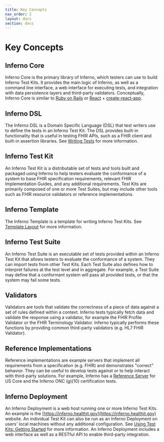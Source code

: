 ```yaml
---
title: Key Concepts
nav_order: 2
layout: docs
section: docs
---
```

# Key Concepts

## Inferno Core

Inferno Core is the primary library of Inferno, which testers can use to build Inferno Test Kits.
It provides the main logic of Inferno, as well as a command line interface, a web
interface for executing tests, and integration with data persistence layers and
third-party validators. Conceptually, Inferno Core is similar to [Ruby on Rails](https://rubyonrails.org/) or
[React](https://react.dev/) + [create-react-app](https://create-react-app.dev/).

## Inferno DSL

The Inferno DSL is a Domain Specific Language (DSL) that test writers use to define the tests
in an Inferno Test Kit. The DSL provides built-in functionality that is
useful in testing FHIR APIs, such as a FHIR client and built-in assertion
libraries. See [Writing Tests](/docs/writing-tests/) for more information.

## Inferno Test Kit

An Inferno Test Kit is a distributable set of tests and tools built and packaged
using Inferno to help testers evaluate the conformance of a system to
base FHIR specification requirements, relevant FHIR Implementation
Guides, and any additional requirements. Test Kits are primarily composed of one
or more Test Suites, but may include other tools such as FHIR resource validators
or reference implementations.

## Inferno Template

The Inferno Template is a template for writing Inferno Test Kits. See [Template Layout](/docs/getting-started/repo-layout-and-organization) for more information.

## Inferno Test Suite

An Inferno Test Suite is an executable set of tests provided within an Inferno Test Kit that allows
testers to evaluate the conformance of a system. They can import tests from other Test Kits. 
Each Test Suite also defines how to interpret failures at the test level and in aggregate.
For example, a Test Suite may define that a conformant system will pass all provided
tests, or that the system may fail some tests. 

## Validators

Validators are tools that validate the correctness of a piece of data against a set of rules
defined within a context. Inferno tests typically fetch data and validate the
response using a validator, for example the FHIR Profile Validator or the FHIR Terminology
Validator. Inferno typically performs these functions by providing common
third-party validators (e.g. HL7 FHIR Validator).

## Reference Implementations

Reference implementations are example servers that implement all requirements from a specification (e.g. FHIR) 
and demonstrates "correct" behavior. They can
be useful to develop tests against or to help interact with third-party
solutions. For example, Inferno has a [Reference Server](https://github.com/inferno-framework/inferno-reference-server)
for US Core and the Inferno ONC (g)(10) certification tests.

## Inferno Deployment

An Inferno Deployment is a web host running one or more Inferno Test Kits. An example is the 
[https://inferno.healthit.gov](https://inferno.healthit.gov) website.
An individual Test Kit can also be run as an Inferno Deployment on 
users' local machines without any additional configuration. See
[Using Test Kits: Getting Started](/docs/getting-started-users.html)
for more information. An Inferno Deployment includes a web interface as well as
a RESTful API to enable third-party integration.